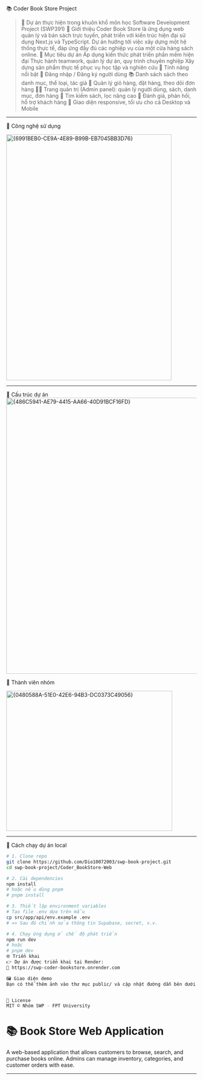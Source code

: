 📚 Coder Book Store Project
> 🏫 Dự án thực hiện trong khuôn khổ môn học Software Development Project (SWP391)
🔖 Giới thiệu
Coder Book Store là ứng dụng web quản lý và bán sách trực tuyến, phát triển với kiến trúc hiện đại sử dụng Next.js và TypeScript. Dự án hướng tới việc xây dựng một hệ thống thực tế, đáp ứng đầy đủ các nghiệp vụ của một cửa hàng sách online.
🎯 Mục tiêu dự án
Áp dụng kiến thức phát triển phần mềm hiện đại
Thực hành teamwork, quản lý dự án, quy trình chuyên nghiệp
Xây dựng sản phẩm thực tế phục vụ học tập và nghiên cứu
🌟 Tính năng nổi bật
🔐 Đăng nhập / Đăng ký người dùng
📚 Danh sách sách theo danh mục, thể loại, tác giả
🛒 Quản lý giỏ hàng, đặt hàng, theo dõi đơn hàng
🧑‍💼 Trang quản trị (Admin panel): quản lý người dùng, sách, danh mục, đơn hàng
🔎 Tìm kiếm sách, lọc nâng cao
💬 Đánh giá, phản hồi, hỗ trợ khách hàng
📱 Giao diện responsive, tối ưu cho cả Desktop và Mobile

---
🚀 Công nghệ sử dụng

<img width="437" height="651" alt="{6991BEB0-CE9A-4E89-B99B-EB7045BB3D76}" src="https://github.com/user-attachments/assets/a60b6cf0-6cae-48b2-939c-8279581b0b41" />



---

🧩 Cấu trúc dự án
<img width="1374" height="731" alt="{486C5941-AE79-4415-AA66-40D91BCF16FD}" src="https://github.com/user-attachments/assets/98216418-57e8-4f8b-95ea-2e6485454ab1" />


👥 Thành viên nhóm

<img width="439" height="371" alt="{0480588A-51E0-42E6-94B3-DC0373C49056}" src="https://github.com/user-attachments/assets/018858ea-6628-4632-9bd4-e01738718912" />


---

🧪 Cách chạy dự án local

```bash
# 1. Clone repo
git clone https://github.com/Dio10072003/swp-book-project.git
cd swp-book-project/Coder_BookStore-Web

# 2. Cài dependencies
npm install
# hoặc nếu dùng pnpm
# pnpm install

# 3. Thiết lập environment variables
# Tạo file .env dựa trên mẫu
cp src/app/api/env.example .env
# => Sau đó chỉnh sửa thông tin Supabase, secret, v.v.

# 4. Chạy ứng dụng ở chế độ phát triển
npm run dev
# hoặc
# pnpm dev
🌐 Triển khai
👉 Dự án được triển khai tại Render:
🔗 https://swp-coder-bookstore.onrender.com

🖼️ Giao diện demo
Bạn có thể thêm ảnh vào thư mục public/ và cập nhật đường dẫn bên dưới nếu cần.


📄 License
MIT © Nhóm SWP - FPT University
```

# 📚 Book Store Web Application

A web-based application that allows customers to browse, search, and purchase books online. Admins can manage inventory, categories, and customer orders with ease.

---
